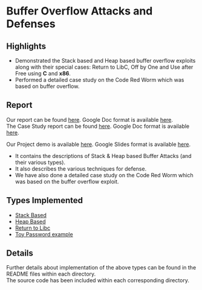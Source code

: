 # Buffer Overflow Attacks and Defenses

## Highlights
- Demonstrated the Stack based and Heap based buffer overflow exploits along with their special cases: Return to LibC, Off by One and Use after Free using **C** and **x86**.  
- Performed a detailed case study on the Code Red Worm which was based on buffer overflow.

## Report
Our report can be found [here](CA_project_report.pdf). Google Doc format is available [here](https://docs.google.com/document/d/1AmAk06TibGtbptpQdKRczXb6kIlK2gr4vX0ItTSDihw/edit).  
The Case Study report can be found [here](Case_Study.pdf). Google Doc format is available [here](https://docs.google.com/document/d/1rozTiq1NAdtuTRSlfEgJkvYBf4AnLFJ8k3ZZV7EZ0qQ/edit?usp=sharing).

Our Project demo is available [here](CA_project_demo.pptx). Google Slides format is available [here](https://docs.google.com/presentation/d/1tTg-rLa8SjZAd6WiLp_-N-7JvWJThefzSFmbq7xc8vY/edit#slide=id.ga3593ab57f_1_10).  

- It contains the descriptions of Stack & Heap based Buffer Attacks (and their various types).  
- It also describes the various techniques for defense.  
- We have also done a detailed case study on the Code Red Worm which was based on the buffer overflow exploit.  

## Types Implemented
- [Stack Based](Stack_based)
- [Heap Based](Heap_based)
- [Return to Libc](ret2libc)
- [Toy Password example](toy_passwd)

## Details
Further details about implementation of the above types can be found in the README files within each directory.  
The source code has been included within each corresponding directory.
